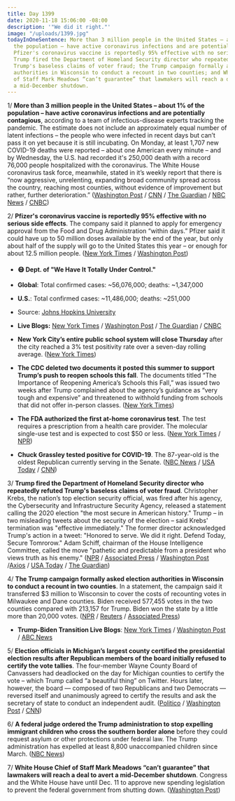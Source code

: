 ```yaml
---
title: Day 1399
date: 2020-11-18 15:06:00 -08:00
description: '"We did it right."'
image: "/uploads/1399.jpg"
todayInOneSentence: More than 3 million people in the United States – about 1% of
  the population – have active coronavirus infections and are potentially contagious;
  Pfizer's coronavirus vaccine is reportedly 95% effective with no serious side effects;
  Trump fired the Department of Homeland Security director who repeatedly refuted
  Trump's baseless claims of voter fraud; the Trump campaign formally asked election
  authorities in Wisconsin to conduct a recount in two counties; and White House Chief
  of Staff Mark Meadows “can’t guarantee” that lawmakers will reach a deal to avert
  a mid-December shutdown.
---
```


1/ **More than 3 million people in the United States – about 1% of the population – have active coronavirus infections and are potentially contagious**, according to a team of infectious-disease experts tracking the pandemic. The estimate does not include an approximately equal number of latent infections – the people who were infected in recent days but can’t pass it on yet because it is still incubating. On Monday, at least 1,707 new COVID-19 deaths were reported – about one American every minute – and by Wednesday, the U.S. had recorded it's 250,000 death with a record 76,000 people hospitalized with the coronavirus. The White House coronavirus task force, meanwhile, stated in it’s weekly report that there is “now aggressive, unrelenting, expanding broad community spread across the country, reaching most counties, without evidence of improvement but rather, further deterioration.” ([Washington Post](https://www.washingtonpost.com/health/covid-3-milliion-plus-infected/2020/11/18/d9f079a8-2849-11eb-8fa2-06e7cbb145c0_story.html) / [CNN](https://www.cnn.com/2020/11/18/health/us-coronavirus-wednesday/index.html) / [The Guardian](https://www.theguardian.com/us-news/2020/nov/18/us-coronavirus-deaths-latest-toll-white-house-taskforce-report) / [NBC News](https://www.nbcnews.com/news/us-news/u-s-surpasses-250-000-coronavirus-deaths-virus-mortality-rate-n1248109) / [CNBC](https://www.cnbc.com/2020/11/17/internal-white-house-report-warns-of-aggressive-unrelenting-covid-19-spread.html))

2/ **Pfizer's coronavirus vaccine is reportedly 95% effective with no serious side effects**. The company said it planned to apply for emergency approval from the Food and Drug Administration “within days.” Pfizer said it could have up to 50 million doses available by the end of the year, but only about half of the supply will go to the United States this year – or enough for about 12.5 million people. ([New York Times](https://www.nytimes.com/2020/11/18/health/pfizer-covid-vaccine.html) / [Washington Post](https://www.washingtonpost.com/health/2020/11/18/pfizer-covid-vaccine/))

* #### 😷 Dept. of "We Have It Totally Under Control."

* **Global**: Total confirmed cases: \~56,076,000; deaths: \~1,347,000

* **U.S.**: Total confirmed cases: \~11,486,000; deaths: \~251,000

* Source: [Johns Hopkins University](https://coronavirus.jhu.edu/map.html)

* **Live Blogs:** [New York Times](https://www.nytimes.com/live/2020/11/18/world/covid-19-coronavirus) / [Washington Post](https://www.washingtonpost.com/nation/2020/11/18/coronavirus-covid-live-updates-us/) / [The Guardian](https://www.theguardian.com/us-news/live/2020/nov/18/us-election-donald-trump-joe-biden-chris-krebs-coronavirus-covid-19-live-updates) / [CNBC](https://www.cnbc.com/2020/11/18/coronavirus-live-updates.html)

* **New York City’s entire public school system will close Thursday** after the city reached a 3% test positivity rate over a seven-day rolling average. ([New York Times](https://www.nytimes.com/2020/11/18/nyregion/nyc-schools-covid.html))

* **The CDC deleted two documents it posted this summer to support Trump’s push to reopen schools this fall**. The documents titled “The Importance of Reopening America’s Schools this Fall,” was issued two weeks after Trump complained about the agency’s guidance as “very tough and expensive” and threatened to withhold funding from schools that did not offer in-person classes. ([New York Times](https://www.nytimes.com/live/2020/11/18/world/covid-19-coronavirus/the-cdc-has-withdrawn-its-most-contentious-school-reopening-document))

* **The FDA authorized the first at-home coronavirus test**. The test requires a prescription from a health care provider. The molecular single-use test and is expected to cost $50 or less. ([New York Times](https://www.nytimes.com/live/2020/11/18/world/covid-19-coronavirus/the-fda-authorizes-the-first-at-home-coronavirus-test) / [NPR](https://www.npr.org/sections/coronavirus-live-updates/2020/11/17/936055284/fda-approves-first-at-home-coronavirus-test))

* **Chuck Grassley tested positive for COVID-19**. The 87-year-old is the oldest Republican currently serving in the Senate. ([NBC News](https://www.nbcnews.com/politics/politics-news/chuck-grassley-second-oldest-senator-tests-positive-covid-19-n1248059) / [USA Today](https://www.usatoday.com/story/news/politics/2020/11/17/chuck-grassley-oldest-senate-republican-tests-positive-for-coronavirus/6333792002/) / [CNN](https://www.cnn.com/2020/11/17/politics/chuck-grassley-covid-19-senate-congress/index.html))

3/ **Trump fired the Department of Homeland Security director who repeatedly refuted Trump's baseless claims of voter fraud**. Christopher Krebs, the nation’s top election security official, was fired after his agency, the Cybersecurity and Infrastructure Security Agency, released a statement calling the 2020 election "the most secure in American history." Trump – in two misleading tweets about the security of the election – said Krebs' termination was "effective immediately." The former director acknowledged Trump's action in a tweet: "Honored to serve. We did it right. Defend Today, Secure Tomrorow." Adam Schiff, chairman of the House Intelligence Committee, called the move "pathetic and predictable from a president who views truth as his enemy." ([NPR](https://www.npr.org/2020/11/17/936003057/cisa-director-chris-krebs-fired-after-trying-to-correct-voter-fraud-disinformati) / [Associated Press](https://apnews.com/article/donald-trump-fires-christopher-krebs-dhs-5e63923e0c11c9155eb5af2362d78548) / [Washington Post](https://www.washingtonpost.com/national-security/trump-fires-dhs-election-official/2020/11/17/97d3fa5c-251c-11eb-952e-0c475972cfc0_story.html) /[Axios](https://www.axios.com/trump-fires-cybersecurity-christopher-krebs-fa03f026-1acb-4669-8e76-38f13307f7bd.html) / [USA Today](https://www.usatoday.com/story/news/politics/2020/11/17/trump-ousts-homeland-security-chris-krebs-called-election-secure/6276676002/) / [The Guardian](https://www.theguardian.com/us-news/2020/nov/18/trump-chris-krebs-firing-joe-biden-victory-recounts))

4/ **The Trump campaign formally asked election authorities in Wisconsin to conduct a recount in two counties**. In a statement, the campaign said it transferred $3 million to Wisconsin to cover the costs of recounting votes in Milwaukee and Dane counties. Biden received 577,455 votes in the two counties compared with 213,157 for Trump. Biden won the state by a little more than 20,000 votes. ([NPR](https://www.npr.org/sections/live-updates-2020-election-results/2020/11/18/936196364/trump-campaign-to-file-for-partial-recount-in-wisconsin) / [Reuters](https://www.reuters.com/article/us-usa-election-wisconsin-idUSKBN27Y2CH) / [Associated Press](https://apnews.com/article/trump-wisconsin-deadline-vote-recount-1348ed4b4691fa28bd3102c4f97599c1))

* **Trump-Biden Transition Live Blogs**: [New York Times](https://www.nytimes.com/live/2020/11/18/us/joe-biden-trump-updates) / [Washington Post](https://www.washingtonpost.com/elections/2020/11/18/joe-biden-trump-transition-live-updates/) / [ABC News](https://abcnews.go.com/Politics/live-updates/2020-election-vote-ballot-count-results/?id=74222753)

5/ **Election officials in Michigan’s largest county certified the presidential election results after Republican members of the board initially refused to certify the vote tallies**. The four-member Wayne County Board of Canvassers had deadlocked on the day for Michigan counties to certify the vote – which Trump called “a beautiful thing” on Twitter. Hours later, however, the board — composed of two Republicans and two Democrats — reversed itself and unanimously agreed to certify the results and ask the secretary of state to conduct an independent audit. ([Politico](https://www.politico.com/news/2020/11/17/wayne-county-michigan-election-certification-437181) / [Washington Post](https://www.washingtonpost.com/politics/trump-election-challenges/2020/11/17/ea741372-28f6-11eb-8fa2-06e7cbb145c0_story.html) / [CNN](https://www.cnn.com/2020/11/17/politics/michigan-detroit-election-results/index.html))

6/ **A federal judge ordered the Trump administration to stop expelling immigrant children who cross the southern border alone** before they could request asylum or other protections under federal law. The Trump administration has expelled at least 8,800 unaccompanied children since March. ([NBC News](https://www.nbcnews.com/news/latino/judge-orders-trump-admin-stop-expelling-children-who-cross-border-n1248146))

7/ **White House Chief of Staff Mark Meadows “can’t guarantee” that lawmakers will reach a deal to avert a mid-December shutdown**. Congress and the White House have until Dec. 11 to approve new spending legislation to prevent the federal government from shutting down. ([Washington Post](https://www.washingtonpost.com/us-policy/2020/11/18/white-house-congress-shutdown-december/))